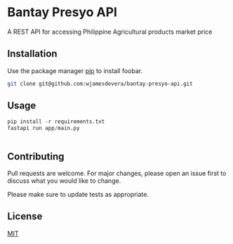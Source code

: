 # Bantay Presyo API

A REST API for accessing Philippine Agricultural products market price

## Installation

Use the package manager [pip](https://pip.pypa.io/en/stable/) to install foobar.

```bash
git clone git@github.com:wjamesdevera/bantay-presyo-api.git
```

## Usage

```python
pip install -r requirements.txt
fastapi run app/main.py

```
```

```

## Contributing

Pull requests are welcome. For major changes, please open an issue first
to discuss what you would like to change.

Please make sure to update tests as appropriate.

## License

[MIT]("./LICENSE.txt")
